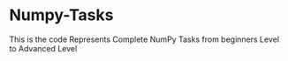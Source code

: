 # Numpy-Tasks
This is the code Represents Complete NumPy Tasks from beginners Level to Advanced Level
